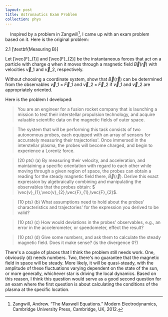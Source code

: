```yaml
---
layout: post
title: Astronautics Exam Problem
collection: phys
---
```

&nbsp;&nbsp;&nbsp;&nbsp;Inspired by a problem in Zangwill[^1], I came up with an exam problem based on it. Here is the original problem:

2.1 \[\textbf{Measuring B}\] 

Let \[\vec{F}\_{1}\] and \[\vec{F}\_{2}\] be the instantaneous forces that act on a particle with charge $q$ when it moves through a magnetic field $\vec{B}(\vec{r})$ with velocities $\vec{v}\_{1}$ and $\vec{v}\_{2}$, respectively. 

Without choosing a coordinate system, show that $\vec{B}(\vec{r})$ can be determined from the observables $\vec{v}\_{1} \times \vec{F}\_{1}$ and $\vec{v}\_{2} \times \vec{F}\_{2}$ if $\vec{v}\_{1}$ and $\vec{v}\_{2}$ are appropriately oriented.

Here is the problem I developed:
> You are an engineer for a fusion rocket company that is launching a mission to test their interstellar propulsion technology, and acquire valuable scientific data on the magnetic fields of outer space. 

> The system that will be performing this task consists of two autonomous probes, each equipped with an array of sensors for accurately measuring their trajectories'. Once immersed in the interstellar plasma, the probes will become charged, and begin to experience a Lorentz force.  

> (20 pts) (a)  By measuring their velocity, and acceleration, and maintaining a specific orientation with regard to each other while moving through a given region of space, the probes can obtain a reading for the steady magnetic field there, $\vec{B}(\vec{r})$. Derive this exact expression by algebraically combining and manipulating the observables that the probes obtain: $ \vec{v}\_{1},\vec{v}\_{2},\vec{F}\_{1},\vec{F}\_{2}$.   

> (10 pts) (b) What assumptions need to hold about the probes' characteristics and trajectories' for the expression you derived to be valid?

> (10 pts) (c) How would deviations in the probes' observables, e.g., an error in the accelerometer, or speedometer, effect the result?

> (10 pts) (d) Give some numbers, and ask them to calculate the steady magnetic field. Does it make sense? (is the divergence 0?)

There's a couple of places that I think the problem still needs work. One, obviously (d) needs numbers. Two, there's no guarantee that the magnetic field in space will be steady. More likely, it will be quasi-steady, with the amplitude of these fluctuations varying dependent on the state of the sun, or more generally, whichever star is driving the local dynamics. Based on this reason, I think this question would serve as a good second question for an exam where the first question is about calculating the conditions of the plasma at the specific location.  

[^1]: Zangwill, Andrew. “The Maxwell Equations.” Modern Electrodynamics, Cambridge University Press, Cambridge, UK, 2012. 